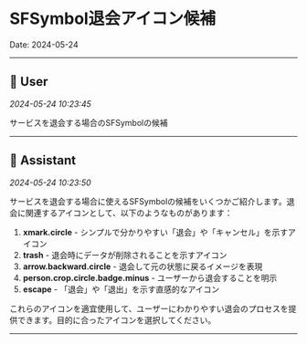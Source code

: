 # SFSymbol退会アイコン候補

Date: 2024-05-24

---

## 👤 User
*2024-05-24 10:23:45*

サービスを退会する場合のSFSymbolの候補

---

## 🤖 Assistant
*2024-05-24 10:23:50*

サービスを退会する場合に使えるSFSymbolの候補をいくつかご紹介します。退会に関連するアイコンとして、以下のようなものがあります：

1. **xmark.circle** - シンプルで分かりやすい「退会」や「キャンセル」を示すアイコン
2. **trash** - 退会時にデータが削除されることを示すアイコン
3. **arrow.backward.circle** - 退会して元の状態に戻るイメージを表現
4. **person.crop.circle.badge.minus** - ユーザーから退会することを明示
5. **escape** - 「退会」や「退出」を示す直感的なアイコン

これらのアイコンを適宜使用して、ユーザーにわかりやすい退会のプロセスを提供できます。目的に合ったアイコンを選択してください。

---
